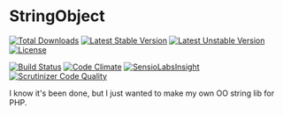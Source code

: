 # StringObject
[![Total Downloads](https://poser.pugx.org/garrettw/stringobject/downloads.svg)](https://packagist.org/packages/garrettw/stringobject) [![Latest Stable Version](https://poser.pugx.org/garrettw/stringobject/v/stable.svg)](https://packagist.org/packages/garrettw/stringobject) [![Latest Unstable Version](https://poser.pugx.org/garrettw/stringobject/v/unstable.svg)](https://packagist.org/packages/garrettw/stringobject) [![License](https://poser.pugx.org/garrettw/stringobject/license.svg)](https://packagist.org/packages/garrettw/stringobject)

[![Build Status](https://travis-ci.org/garrettw/stringobject.svg?branch=master)](https://travis-ci.org/garrettw/stringobject) [![Code Climate](https://codeclimate.com/github/garrettw/stringobject/badges/gpa.svg)](https://codeclimate.com/github/garrettw/stringobject) [![SensioLabsInsight](https://img.shields.io/sensiolabs/i/fc0bc904-ef77-4ed4-b474-8ce3db9a4cc2.svg)](https://insight.sensiolabs.com/projects/fc0bc904-ef77-4ed4-b474-8ce3db9a4cc2) [![Scrutinizer Code Quality](https://scrutinizer-ci.com/g/garrettw/stringobject/badges/quality-score.png?b=master)](https://scrutinizer-ci.com/g/garrettw/stringobject/?branch=master)

I know it's been done, but I just wanted to make my own OO string lib for PHP.

